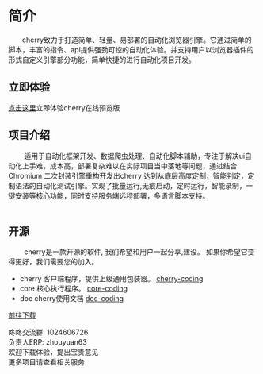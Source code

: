 # 简介


&ensp;&ensp;&ensp;&ensp;cherry致力于打造简单、轻量、易部署的自动化浏览器引擎。它通过简单的脚本，丰富的指令、api提供强劲可控的自动化体验。并支持用户以浏览器插件的形式自定义引擎部分功能，简单快捷的进行自动化项目开发。

## 立即体验
[点击这里](https://renranbk.gitee.io/cherry-preview/#/)立即体验cherry在线预览版
## 项目介绍
&ensp;&ensp;&ensp;&ensp; 适用于自动化框架开发、数据爬虫处理、自动化脚本辅助，专注于解决ui自动化上手难，成本高，部署复杂难以在实际项目当中落地等问题，通过结合Chromium 二次封装引擎重构开发出cherry 达到从底层高度定制，智能判定，定制语法的自动化测试引擎。实现了批量运行,无痕启动，定时运行，智能录制，一键安装等核心功能，同时支持服务端远程部署，多语言脚本支持。
<br><br>

## 开源
&ensp;&ensp;&ensp;&ensp; cherry是一款开源的软件, 我们希望和用户一起分享,建设。
如果你希望它变得更好，我们需要您的加入。

- cherry 客户端程序，提供上级通用包装器。 [cherry-coding](https://coding.jd.com/cherry/cherry)
- core  核心执行程序。 [core-coding](https://coding.jd.com/cherry/core)
- doc  cherry使用文档 [doc-coding](https://coding.jd.com/cherry/doc)
 
<a href="/cherry/guide/introduce/download.html">前往下载</a>

咚咚交流群: 1024606726<br>
负责人ERP: zhouyuan63<br>
欢迎下载体验，提出宝贵意见<br>
更多项目请查看相关服务
